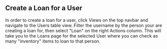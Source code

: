 ## **Create a Loan for a User**
In order to create a loan for a user, click Views on the top navbar and navigate to the Users table view. Filter the username by the person your are creating a loan for, then select "Loan" on the right Actions column. This will take you to the Loans page for the selected User where you can check as many "inventory" items to loan to that person.